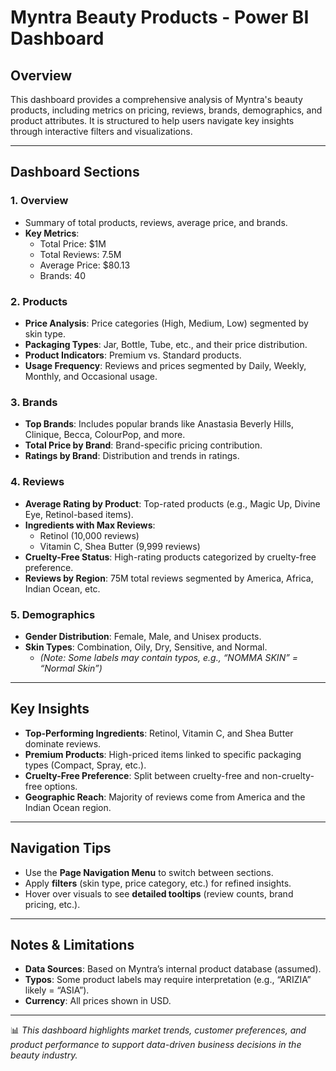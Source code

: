 # Myntra Beauty Products - Power BI Dashboard  

## Overview  
This dashboard provides a comprehensive analysis of Myntra's beauty products, including metrics on pricing, reviews, brands, demographics, and product attributes. It is structured to help users navigate key insights through interactive filters and visualizations. 

---

## Dashboard Sections  

### 1. Overview  
- Summary of total products, reviews, average price, and brands.  
- **Key Metrics**:  
  - Total Price: $1M  
  - Total Reviews: 7.5M  
  - Average Price: $80.13  
  - Brands: 40  

### 2. Products  
- **Price Analysis**: Price categories (High, Medium, Low) segmented by skin type.  
- **Packaging Types**: Jar, Bottle, Tube, etc., and their price distribution.  
- **Product Indicators**: Premium vs. Standard products.  
- **Usage Frequency**: Reviews and prices segmented by Daily, Weekly, Monthly, and Occasional usage.  

### 3. Brands  
- **Top Brands**: Includes popular brands like Anastasia Beverly Hills, Clinique, Becca, ColourPop, and more.  
- **Total Price by Brand**: Brand-specific pricing contribution.  
- **Ratings by Brand**: Distribution and trends in ratings.  

### 4. Reviews  
- **Average Rating by Product**: Top-rated products (e.g., Magic Up, Divine Eye, Retinol-based items).  
- **Ingredients with Max Reviews**:  
  - Retinol (10,000 reviews)  
  - Vitamin C, Shea Butter (9,999 reviews)  
- **Cruelty-Free Status**: High-rating products categorized by cruelty-free preference.  
- **Reviews by Region**: 75M total reviews segmented by America, Africa, Indian Ocean, etc.  

### 5. Demographics  
- **Gender Distribution**: Female, Male, and Unisex products.  
- **Skin Types**: Combination, Oily, Dry, Sensitive, and Normal.  
  - *(Note: Some labels may contain typos, e.g., “NOMMA SKIN” = “Normal Skin”)*  

---

## Key Insights  
- **Top-Performing Ingredients**: Retinol, Vitamin C, and Shea Butter dominate reviews.  
- **Premium Products**: High-priced items linked to specific packaging types (Compact, Spray, etc.).  
- **Cruelty-Free Preference**: Split between cruelty-free and non-cruelty-free options.  
- **Geographic Reach**: Majority of reviews come from America and the Indian Ocean region.  

---

## Navigation Tips  
- Use the **Page Navigation Menu** to switch between sections.  
- Apply **filters** (skin type, price category, etc.) for refined insights.  
- Hover over visuals to see **detailed tooltips** (review counts, brand pricing, etc.).  

---

## Notes & Limitations  
- **Data Sources**: Based on Myntra’s internal product database (assumed).  
- **Typos**: Some product labels may require interpretation (e.g., “ARIZIA” likely = “ASIA”).  
- **Currency**: All prices shown in USD.  

---

📊 *This dashboard highlights market trends, customer preferences, and product performance to support data-driven business decisions in the beauty industry.*  
